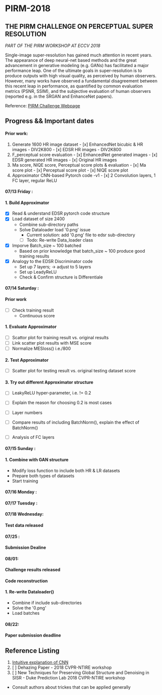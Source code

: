 # PIRM-2018

## THE PIRM CHALLENGE ON PERCEPTUAL SUPER RESOLUTION

*PART OF THE PIRM WORKSHOP AT ECCV 2018* 

Single-image super-resolution has gained much attention in recent years. The appearance of deep neural-net based methods and the great advancement in generative modeling (e.g. GANs) has facilitated a major performance leap. One of the ultimate goals in super-resolution is to produce outputs with high visual quality, as perceived by human observers. However, many works have observed a fundamental disagreement between this recent leap in performance, as quantified by common evaluation metrics (PSNR, SSIM), and the subjective evaluation of human observers (reported e.g. in the SRGAN and EnhanceNet papers).

Reference:
[PIRM Challenge Webpage](https://www.pirm2018.org/PIRM-SR.html)



## Progress && Important dates

#### Prior work: 
  1. Generate 1600 HR image dataset 
    - [x] EnhancedNet bicubic & HR images - DIV2K800 
    - [x] EDSR HR images - DIV2K800
  2. F_perceptual score evaluation 
    - [x] EnhancedNet generated images
    - [x] EDSR generated HR images 
    - [x] Original HR images 
  3. Ma score, NIQE score, Perceptual score plots & evaluation 
    - [x] Ma score plot
    - [x] Perceptual score plot 
    - [x] NIQE score plot
  4. Approximator CNN-based Pytorch code -v1
    - [x] 2 Convolution layers, 1 FC layer, regular ReLU 
  
  
#### 07/13 Friday : 
#### 1. Build Approximator 
  - [x] Read & understand EDSR pytorch code structure
  - [x] Load dataset of size 2400
    - Combine sub-directory paths 
    - Solve Dataloader load '0.png' issue 
      - Current solution: add '0.png' file to edsr sub-directory
      - [ ] Todo: Re-write Data_loader class
  - [x] Imporve Batch_size ~ 100 batched 
    -  Based on prior knowledge that batch_size ~ 100 produce good training results 
  - [x] Analogy to the EDSR Discriminator code 
    - Set up 7 layers; -> adjust to 5 layers 
    - Set up LeadyReLU 
    - Check & Confirm structure is Differentiale 

  
  
#### 07/14 Saturday : 
#### Prior work 
  - [ ] Check training result 
    - Continuous score 
  
#### 1. Evaluate Approximator
  - [ ] Scattor plot for training result vs. original results 
  - [ ] Link scatter plot results with MSE score 
  - [ ] Normalize MESloss() i.e./800
  
#### 2. Test Approximator
  - [ ] Scatter plot for testing result vs. original testing dataset score 

#### 3. Try out different Approximator structure 
  - [ ] LeakyReLU hyper-parameter, i.e. != 0.2
  - [ ] Explain the reason for choosing 0.2 is most cases
  - [ ] Layer numbers
  - [ ] Compare results of including BatchNorm(), explain the effect of BatchNorm()
  - [ ] Analysis of FC layers 


#### 07/15 Sunday : 
#### 1. Combine with GAN structure 
  - Modify loss function to include both HR & LR datasets
  - Prepare both types of datasets
  - Start training 


#### 07/16 Monday : 


#### 07/17 Tuesday : 


#### 07/18 Wednesday: 
#### Test data released 



#### 07/25 :
#### Submission Dealine 


#### 08/01: 
#### Challenge results released 
#### Code reconstruction 
#### 1. Re-write Dataloader()
  - Combine if include sub-directories
  - Solve the '0.png'
  - Load batches 

#### 08/22: 
#### Paper submission deadline 


## Reference Listing
1. [Intuitive explanation of CNN](https://ujjwalkarn.me/2016/08/11/intuitive-explanation-convnets/) 
2. [ ] Dehazing Paper - 2018 CVPR-NTIRE workshop 
3. [ ] New Techniques for Preserving Global Structure and Denoising in SISR - Duke Prediction Lab 2018 CVPR-NTIRE workshop
  - Consult authors about trickes that can be applied generally 
